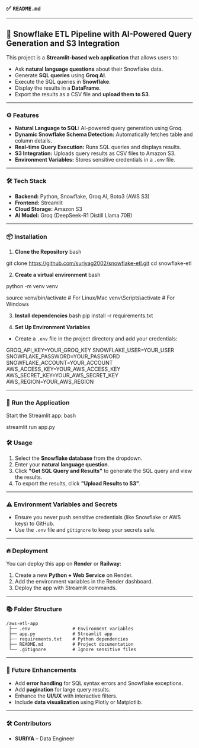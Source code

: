 ### ✅ `README.md`

---

## 🚀 **Snowflake ETL Pipeline with AI-Powered Query Generation and S3 Integration**

This project is a **Streamlit-based web application** that allows users to:
- Ask **natural language questions** about their Snowflake data.
- Generate **SQL queries** using **Groq AI**.
- Execute the SQL queries in **Snowflake**.
- Display the results in a **DataFrame**.
- Export the results as a CSV file and **upload them to S3**.

---

### ⚙️ **Features**
- **Natural Language to SQL:** AI-powered query generation using Groq.
- **Dynamic Snowflake Schema Detection:** Automatically fetches table and column details.
- **Real-time Query Execution:** Runs SQL queries and displays results.
- **S3 Integration:** Uploads query results as CSV files to Amazon S3.
- **Environment Variables:** Stores sensitive credentials in a `.env` file.

---

### 🛠️ **Tech Stack**
- **Backend:** Python, Snowflake, Groq AI, Boto3 (AWS S3)
- **Frontend:** Streamlit
- **Cloud Storage:** Amazon S3
- **AI Model:** Groq (DeepSeek-R1 Distill Llama 70B)

---

### 📦 **Installation**

1. **Clone the Repository**
bash

git clone https://github.com/suriyag2002/snowflake-etl.git
cd snowflake-etl


2. **Create a virtual environment**
bash

python -m venv venv

source venv/bin/activate  # For Linux/Mac
venv\Scripts\activate     # For Windows


3. **Install dependencies**
bash
pip install -r requirements.txt

4. **Set Up Environment Variables**
- Create a `.env` file in the project directory and add your credentials:

GROQ_API_KEY=YOUR_GROQ_KEY
SNOWFLAKE_USER=YOUR_USER
SNOWFLAKE_PASSWORD=YOUR_PASSWORD
SNOWFLAKE_ACCOUNT=YOUR_ACCOUNT
AWS_ACCESS_KEY=YOUR_AWS_ACCESS_KEY
AWS_SECRET_KEY=YOUR_AWS_SECRET_KEY
AWS_REGION=YOUR_AWS_REGION

---

### 🚀 **Run the Application**
Start the Streamlit app:
bash

streamlit run app.py


### 🛠️ **Usage**
1. Select the **Snowflake database** from the dropdown.
2. Enter your **natural language question**.
3. Click **"Get SQL Query and Results"** to generate the SQL query and view the results.
4. To export the results, click **"Upload Results to S3"**.

---

### ⚠️ **Environment Variables and Secrets**
- Ensure you never push sensitive credentials (like Snowflake or AWS keys) to GitHub.
- Use the `.env` file and `gitignore` to keep your secrets safe.

---

### 🔥 **Deployment**
You can deploy this app on **Render** or **Railway**:
1. Create a new **Python + Web Service** on Render.
2. Add the environment variables in the Render dashboard.
3. Deploy the app with Streamlit commands.

---

### 📚 **Folder Structure**
```
/aws-etl-app
 ├── .env                # Environment variables
 ├── app.py              # Streamlit app
 ├── requirements.txt    # Python dependencies
 ├── README.md           # Project documentation
 └── .gitignore          # Ignore sensitive files
```

---

### 🚀 **Future Enhancements**
- Add **error handling** for SQL syntax errors and Snowflake exceptions.
- Add **pagination** for large query results.
- Enhance the **UI/UX** with interactive filters.
- Include **data visualization** using Plotly or Matplotlib.

---

### 🛠️ **Contributors**
- **SURIYA** – Data Engineer

